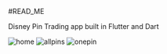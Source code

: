 #READ_ME

Disney Pin Trading app built in Flutter and Dart

![home](https://user-images.githubusercontent.com/24352472/92739707-04a41d00-f332-11ea-9a38-bb54337c16db.png)
![allpins](https://user-images.githubusercontent.com/24352472/92743319-4a161980-f335-11ea-8a10-91ff4cabc2b4.png)
![onepin](https://user-images.githubusercontent.com/24352472/92743363-54d0ae80-f335-11ea-9601-5ec37d6be95e.png)
